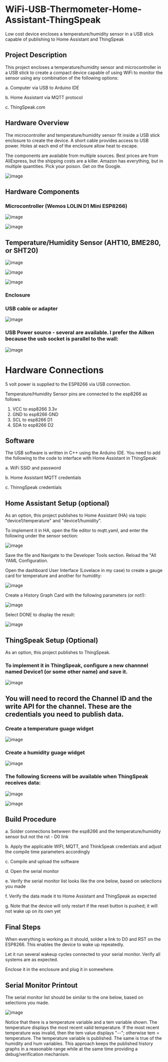 # WiFi-USB-Thermometer-Home-Assistant-ThingSpeak
Low cost device encloses a temperature/humidity sensor in a USB stick capable of publishing to Home Assistant and ThingSpeak

## Project Description
This project encloses a temperature/humidity sensor and microcontroller in a USB stick to create a compact device capable of using WiFi to monitor the sensor using any combination of the following options:

a. Computer via USB to Arduino IDE

b. Home Assistant via MQTT protocol

c. ThingSpeak.com

## Hardware Overview
The microcontroller and temperature/humidity sensor fit inside a USB stick enclosure to create the device.  A short cable provides access to USB power.  Holes at each end of the enclosure allow heat to escape.

The components are available from multiple sources.  Best prices are from AliExpress, but the shipping costs are a killer.  Amazon has everything, but in multiple quantities.  Pick your poison.  Get on the Google.

![image](https://github.com/Bobbo117/WiFi-USB-Thermometer-Home-Assistant-ThingSpeak/blob/main/Images/Exploded_View.jpg)

## Hardware Components


### Microcontroller (Wemos LOLIN D1 Mini ESP8266) 

![image](https://github.com/user-attachments/assets/deb7757e-022d-40d1-9cd0-f9b4820fb36a)

![image](https://github.com/user-attachments/assets/30f0dc68-d9a5-49dc-9d5f-92cf92265db8)


## Temperature/Humidity Sensor (AHT10, BME280, or SHT20)

![image](https://github.com/Bobbo117/WiFi-USB-Thermometer-Home-Assistant-ThingSpeak/blob/main/Images/AHT10.jpg)


![image](https://github.com/Bobbo117/WiFi-USB-Thermometer-Home-Assistant-ThingSpeak/blob/main/Images/BME280.jpg)


![image](https://github.com/Bobbo117/WiFi-USB-Thermometer-Home-Assistant-ThingSpeak/blob/main/Images/SHT20.jpg)


### Enclosure

### USB cable or adapter


![image](https://github.com/Bobbo117/WiFi-USB-Thermometer-Home-Assistant-ThingSpeak/blob/main/Images/USB_to_micro.jpg)


### USB Power source - several are available.  I prefer the Ailken because the usb socket is parallel to the wall:


![image](https://github.com/Bobbo117/WiFi-USB-Thermometer-Home-Assistant-ThingSpeak/blob/main/Images/power_adapters.jpg)


# Hardware Connections

5 volt power is supplied to the ESP8266 via USB connection.

Temperature/Humidity Sensor pins are connected to the esp8266 as follows:

1. VCC to esp8266 3.3v
2. GND to esp8266 GND
3. SCL to esp8266 D1
4. SDA to esp8266 D2 

## Software
The USB software is written in C++ using the Arduino IDE.  You need to add the following to the code to interface with Home Assistant in ThingSpeak:

a. WiFi SSID and password

b. Home Assistant MQTT credentials

c. ThinngSpeak credentials

## Home Assistant Setup (optional)

As an option, this project publishes to Home Assistant (HA) via topic "device1/temperature" and "device1/humidity".

To implement it in HA, open the file editor to mqtt.yaml, and enter the following under the sensor section:


![image](https://github.com/Bobbo117/WiFi-USB-Thermometer-Home-Assistant-ThingSpeak/blob/main/Images/mqtt_yaml.jpg)


Save the file and Navigate to the Developer Tools section. Reload the "All YAML Configuration.

Open the dashboard User Interface (Lovelace in my case) to create a gauge card for temperature and another for humidity:


![image](https://github.com/Bobbo117/WiFi-USB-Thermometer-Home-Assistant-ThingSpeak/blob/main/Images/HA_guage_card.jpg)


Create a History Graph Card with the following parameters (or not!):


![image](https://github.com/Bobbo117/WiFi-USB-Thermometer-Home-Assistant-ThingSpeak/blob/main/Images/HA_history_card.jpg)


Select DONE to display the result:


![image](https://github.com/Bobbo117/WiFi-USB-Thermometer-Home-Assistant-ThingSpeak/blob/main/Images/HA.jpg)


## ThingSpeak Setup (Optional)

As an option, this project publishes to ThingSpeak.


### To implement it in ThingSpeak, configure a new channnel named Device1 (or some other name) and save it.


![image](https://github.com/Bobbo117/WiFi-USB-Thermometer-Home-Assistant-ThingSpeak/blob/main/Images/ThingSpeak_channel_settings.jpg)


## You will need to record the Channel ID and the write API for the channel.  These are the credentials you need to publish data.



### Create a temperature guage widget

![image](https://github.com/Bobbo117/WiFi-USB-Thermometer-Home-Assistant-ThingSpeak/blob/main/Images/ThingSpeak_temperature_guage_config.jpg)

### Create a humidity guage widget


![image](https://github.com/Bobbo117/WiFi-USB-Thermometer-Home-Assistant-ThingSpeak/blob/main/Images/ThingSpeak_humidity_guage_config.jpg)


### The following Screens will be available when ThingSpeak receives data:


![image](https://github.com/Bobbo117/WiFi-USB-Thermometer-Home-Assistant-ThingSpeak/blob/main/Images/ThingSpeak_stats.jpg)


![image](https://github.com/Bobbo117/WiFi-USB-Thermometer-Home-Assistant-ThingSpeak/blob/main/Images/ThingSpeak_guages.jpg)


## Build Procedure

a. Solder connections betwwen the esp8266 and the temperature/humidity sensor but not the rst - D0 link

b. Apply the applicable WIFI, MQTT, and ThinkSpeak credentials and adjust the compile time parameters accordingly

c. Compile and upload the software

d. Open the serial monitor

e. Verify the serial monitor list looks like the one below, based on selections you made

f. Verify the data made it to Home Assistant and ThingSpeak as expected

g. Note that the device will only restart if the reset button is pushed; it will not wake up on its own yet

## Final Steps

When everything is working as it should, solder a link to D0 and RST on the ESP8266.  This enables the device to wake up repeatedly.

Let it run several wakeup cycles connected to your serial monitor.  Verify all systems are as expected.

Enclose it in the enclosure and plug it in somewhere.

## Serial Monitor Printout

The serial monitor list should be similar to the one below, based on selections you made. 

![image](https://github.com/Bobbo117/WiFi-USB-Thermometer-Home-Assistant-ThingSpeak/blob/main/Images/printout.jpg)

Notice that there is a temperature variable and a tem variable shown.  The temperature displays the most recent valid temperature.
If the most recent temperature was invalid, then the tem value displays "--"; otherwise tem = temperature.  The temperature variable is published.
The same is true of the humidity and hum variables.  This approach keeps the published history graphs in a reasonable range while at the same time providing a debug/verification mechanism.
